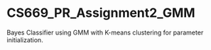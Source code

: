 # CS669_PR_Assignment2_GMM
Bayes Classifier using GMM with K-means clustering for parameter initialization.
